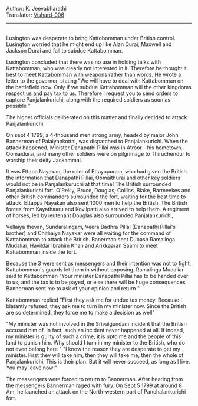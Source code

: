 
Author: K. Jeevabharathi  
Translator: [Vishard-006](https://github.com/Vishard-006)

---
<br>
Lusington was desperate to bring Kattobomman under British control. Lusington worried that he might end up like Alan Durai, Maxwell and Jackson Durai and fail to subdue Kattabomman. 

Lusington concluded that there was no use in holding talks with Kattabomman, who was clearly not interested in it. Therefore he thought it best to meet Kattabomman with weapons rather than words. He wrote a letter to the governor, stating "We will have to deal with Kattabomman on the battlefield now. Only if we subdue Kattabomman will the other kingdoms respect us and pay tax to us. Therefore I request you to send orders to capture Panjalankurichi, along with the required soldiers as soon as possible "

The higher officials deliberated on this matter and finally decided to attack Panjalankurichi. 

On sept 4 1799, a 4-thousand men strong army, headed by major John Bannerman of Palaiyankottai, was dispatched to Panjalankurichi. When the attack happened, Minister Danapathi Pillai was in Atroor - his hometown. Oomaidurai, and many other soldiers were on pilgrimage to Thiruchendur to worship their deity Jackammal. 

It was Ettapa Nayakan, the ruler of Ettayapuram, who had given the British the information that Danapathi Pillai, Oomaithurai and other key soldiers would not be in Panjalankuruchi at that time! The British surrounded Panjalankurichi fort. O'Reilly, Bruce, Douglas, Collins, Blake, Barmeekes and other British commanders surrounded the fort, waiting for the best time to attack. Ettappa Nayakan also sent 1000 men to help the British. The British forces from Kayathaaru and Kovilpatti also arrived to help them. A regiment of horses, led by ieutenant Douglas also surrounded Panjalankurichi, 

Vellaiya thevan, Sundaralingam, Veera Badhra Pillai (Danapathi Pillai's brother) and Chithaiya Nayakar were all waiting for the command of Kattabomman to attack the British. Banerman sent Dubash Ramalinga Mudaliar, Havildar Ibrahim Khan and Arikkaaran Saami to meet Kattabomman inside the fort. 

Because the 3 were sent as messengers and their intention was not to fight, Kattabomman's guards let them in without opposing. Ramalinga Mudaliar said to Kattabomman "Your minister Danapathi Pillai has to be handed over to us, and the tax is to be payed, or else there will be huge consequences. Bannerman sent me to ask of your opinion and return "

Kattabomman replied "First they ask me for undue tax money. Because I blatantly refused, they ask me to turn in my minister now. Since the British are so determined, they force me to make a decision as well"

"My minister was not involved in the Srivaigundam incident that the British accused him of. In fact, such an incident never happened at all. If indeed, my minister is guilty of such a crime, it is upto me and the people of this land to punish him. Why should I turn in my minister to the British, who do not even belong here "
"I know the reason they are desperate to get my minister. First they will take him, then they will take me, then the whole of Panjalankurichi. This is their plan. But it will never succeed, as long as I live. You may leave now!" 

The messengers were forced to return to Bannerman. After hearing from the messengers Bannerman raged with fury. On Sept 5 1799 at around 8 Am, he launched an attack on the North-western part of Panchalankurichi fort.

